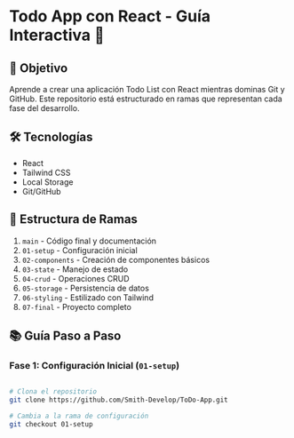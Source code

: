 # Todo App con React - Guía Interactiva 📝

## 🎯 Objetivo
Aprende a crear una aplicación Todo List con React mientras dominas Git y GitHub. Este repositorio está estructurado en ramas que representan cada fase del desarrollo.

## 🛠️ Tecnologías
- React
- Tailwind CSS
- Local Storage
- Git/GitHub

## 🌳 Estructura de Ramas
1. `main` - Código final y documentación
2. `01-setup` - Configuración inicial
3. `02-components` - Creación de componentes básicos
4. `03-state` - Manejo de estado
5. `04-crud` - Operaciones CRUD
6. `05-storage` - Persistencia de datos
7. `06-styling` - Estilizado con Tailwind
8. `07-final` - Proyecto completo

## 📚 Guía Paso a Paso

### Fase 1: Configuración Inicial (`01-setup`)
```bash

# Clona el repositorio
git clone https://github.com/Smith-Develop/ToDo-App.git

# Cambia a la rama de configuración
git checkout 01-setup